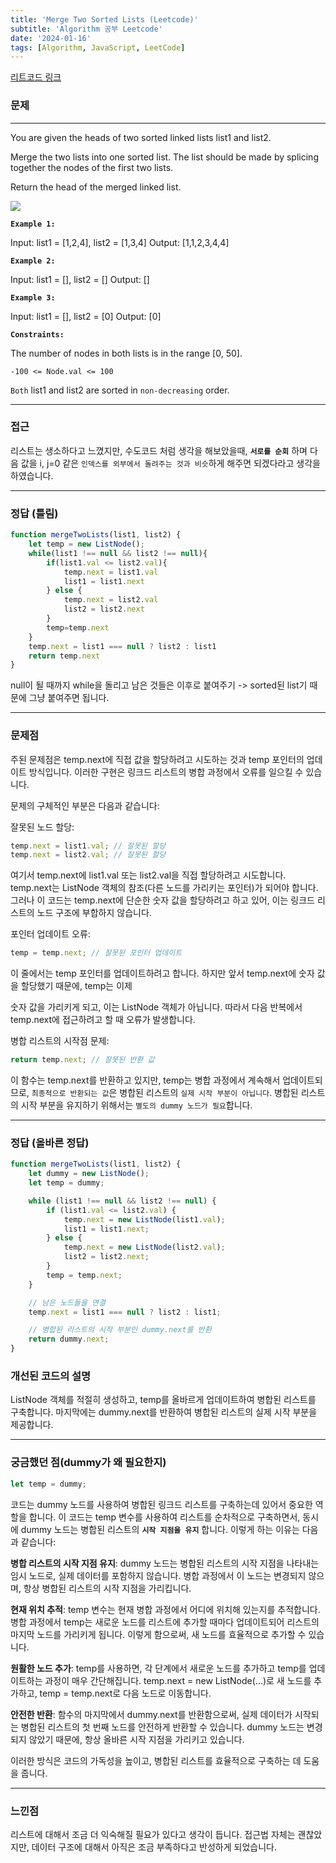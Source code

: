 ```yaml
---
title: 'Merge Two Sorted Lists (Leetcode)'
subtitle: 'Algorithm 공부 Leetcode'
date: '2024-01-16'
tags: [Algorithm, JavaScript, LeetCode]
---
```


<span class='blogLink'>[리트코드 링크](https://leetcode.com/problems/merge-two-sorted-lists/)</span>

### 문제

----

You are given the heads of two sorted linked lists list1 and list2.

Merge the two lists into one sorted list. The list should be made by splicing together the nodes of the first two lists.

Return the head of the merged linked list.

<img class='blogImage' src='/blog/leetcode_list_1.jpeg'>

**`Example 1:`**

Input: list1 = [1,2,4], list2 = [1,3,4]
Output: [1,1,2,3,4,4]

**`Example 2:`**

Input: list1 = [], list2 = []
Output: []

**`Example 3:`**

Input: list1 = [], list2 = [0]
Output: [0]
 

**`Constraints:`**

The number of nodes in both lists is in the range [0, 50].

`-100 <= Node.val <= 100`

`Both` list1 and list2 are sorted in `non-decreasing` order.


----

### 접근

리스트는 생소하다고 느꼈지만, 수도코드 처럼 생각을 해보았을때, **`서로를 순회`** 하며 다음 값을 i, j=0 같은 `인덱스를 외부에서 돌려주는 것과 비슷`하게 해주면 되겠다라고 생각을 하였습니다.

----

### 정답 (틀림)

```javascript
function mergeTwoLists(list1, list2) {
    let temp = new ListNode();
    while(list1 !== null && list2 !== null){
        if(list1.val <= list2.val){
            temp.next = list1.val
            list1 = list1.next
        } else {
            temp.next = list2.val
            list2 = list2.next
        }
        temp=temp.next
    }
    temp.next = list1 === null ? list2 : list1
    return temp.next
}
```

null이 될 때까지 while을 돌리고 남은 것들은 이후로 붙여주기 -> sorted된 list기 때문에 그냥 붙여주면 됩니다.


----

### 문제점

주된 문제점은 temp.next에 직접 값을 할당하려고 시도하는 것과 temp 포인터의 업데이트 방식입니다. 이러한 구현은 링크드 리스트의 병합 과정에서 오류를 일으킬 수 있습니다.

문제의 구체적인 부분은 다음과 같습니다:

잘못된 노드 할당:

```javascript
temp.next = list1.val; // 잘못된 할당
temp.next = list2.val; // 잘못된 할당
```

여기서 temp.next에 list1.val 또는 list2.val을 직접 할당하려고 시도합니다. temp.next는 ListNode 객체의 참조(다른 노드를 가리키는 포인터)가 되어야 합니다. 그러나 이 코드는 temp.next에 단순한 숫자 값을 할당하려고 하고 있어, 이는 링크드 리스트의 노드 구조에 부합하지 않습니다.

포인터 업데이트 오류:


```javascript
temp = temp.next; // 잘못된 포인터 업데이트
```

이 줄에서는 temp 포인터를 업데이트하려고 합니다. 하지만 앞서 temp.next에 숫자 값을 할당했기 때문에, temp는 이제

숫자 값을 가리키게 되고, 이는 ListNode 객체가 아닙니다. 따라서 다음 반복에서 temp.next에 접근하려고 할 때 오류가 발생합니다.

병합 리스트의 시작점 문제:

```javascript
return temp.next; // 잘못된 반환 값
```

이 함수는 temp.next를 반환하고 있지만, temp는 병합 과정에서 계속해서 업데이트되므로, `최종적으로 반환되는 값`은 병합된 리스트의 `실제 시작 부분이 아닙니다`. 병합된 리스트의 시작 부분을 유지하기 위해서는 `별도의 dummy 노드가 필요`합니다.

----

### 정답 (올바른 정답)

```javascript
function mergeTwoLists(list1, list2) {
    let dummy = new ListNode();
    let temp = dummy;

    while (list1 !== null && list2 !== null) {
        if (list1.val <= list2.val) {
            temp.next = new ListNode(list1.val);
            list1 = list1.next;
        } else {
            temp.next = new ListNode(list2.val);
            list2 = list2.next;
        }
        temp = temp.next;
    }

    // 남은 노드들을 연결
    temp.next = list1 === null ? list2 : list1;

    // 병합된 리스트의 시작 부분인 dummy.next를 반환
    return dummy.next;
}
```

### 개선된 코드의 설명

ListNode 객체를 적절히 생성하고, temp를 올바르게 업데이트하여 병합된 리스트를 구축합니다. 마지막에는 dummy.next를 반환하여 병합된 리스트의 실제 시작 부분을 제공합니다.

----

### 궁금했던 점(dummy가 왜 필요한지)

```javascript
let temp = dummy; 
```

코드는 dummy 노드를 사용하여 병합된 링크드 리스트를 구축하는데 있어서 중요한 역할을 합니다. 이 코드는 temp 변수를 사용하여 리스트를 순차적으로 구축하면서, 동시에 dummy 노드는 병합된 리스트의 **`시작 지점을 유지`** 합니다. 이렇게 하는 이유는 다음과 같습니다:

**병합 리스트의 시작 지점 유지**: dummy 노드는 병합된 리스트의 시작 지점을 나타내는 임시 노드로, 실제 데이터를 포함하지 않습니다. 병합 과정에서 이 노드는 변경되지 않으며, 항상 병합된 리스트의 시작 지점을 가리킵니다.

**현재 위치 추적**: temp 변수는 현재 병합 과정에서 어디에 위치해 있는지를 추적합니다. 병합 과정에서 temp는 새로운 노드를 리스트에 추가할 때마다 업데이트되어 리스트의 마지막 노드를 가리키게 됩니다. 이렇게 함으로써, 새 노드를 효율적으로 추가할 수 있습니다.

**원활한 노드 추가**: temp를 사용하면, 각 단계에서 새로운 노드를 추가하고 temp를 업데이트하는 과정이 매우 간단해집니다. temp.next = new ListNode(...)로 새 노드를 추가하고, temp = temp.next로 다음 노드로 이동합니다.

**안전한 반환**: 함수의 마지막에서 dummy.next를 반환함으로써, 실제 데이터가 시작되는 병합된 리스트의 첫 번째 노드를 안전하게 반환할 수 있습니다. dummy 노드는 변경되지 않았기 때문에, 항상 올바른 시작 지점을 가리키고 있습니다.

이러한 방식은 코드의 가독성을 높이고, 병합된 리스트를 효율적으로 구축하는 데 도움을 줍니다.


-----

### **느낀점**

리스트에 대해서 조금 더 익숙해질 필요가 있다고 생각이 듭니다.
접근법 자체는 괜찮았지만, 데이터 구조에 대해서 아직은 조금 부족하다고 반성하게 되었습니다.


